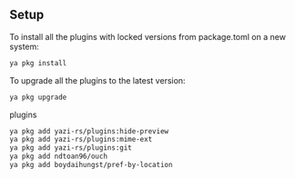 ## Setup

To install all the plugins with locked versions from package.toml on a new system:

```bash
ya pkg install
```

To upgrade all the plugins to the latest version:

```bash
ya pkg upgrade
```

plugins

```bash
ya pkg add yazi-rs/plugins:hide-preview
ya pkg add yazi-rs/plugins:mime-ext
ya pkg add yazi-rs/plugins:git
ya pkg add ndtoan96/ouch
ya pkg add boydaihungst/pref-by-location
```
